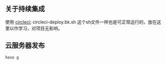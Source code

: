 ## 关于持续集成
使用 [circleci](https://circleci.com/);
circleci-deploy.bk.sh 这个sh文件一样也是可正常运行的，放在这里以作学习，对项目无影响。

## 云服务器发布
```
hexo g
```